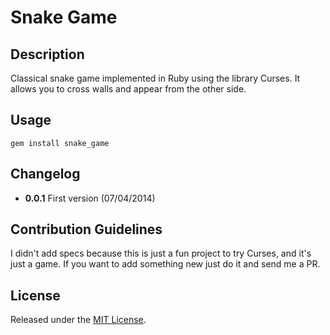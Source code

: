 # Snake Game
## Description
Classical snake game implemented in Ruby using the library Curses. It allows you to cross walls and appear from the other side.

## Usage
```
gem install snake_game
```

## Changelog
* **0.0.1** First version (07/04/2014)

## Contribution Guidelines
I didn't add specs because this is just a fun project to try Curses, and it's just a game. If you want to add something new just do it and send me a PR.

## License
Released under the [MIT License](http://www.opensource.org/licenses/MIT).
